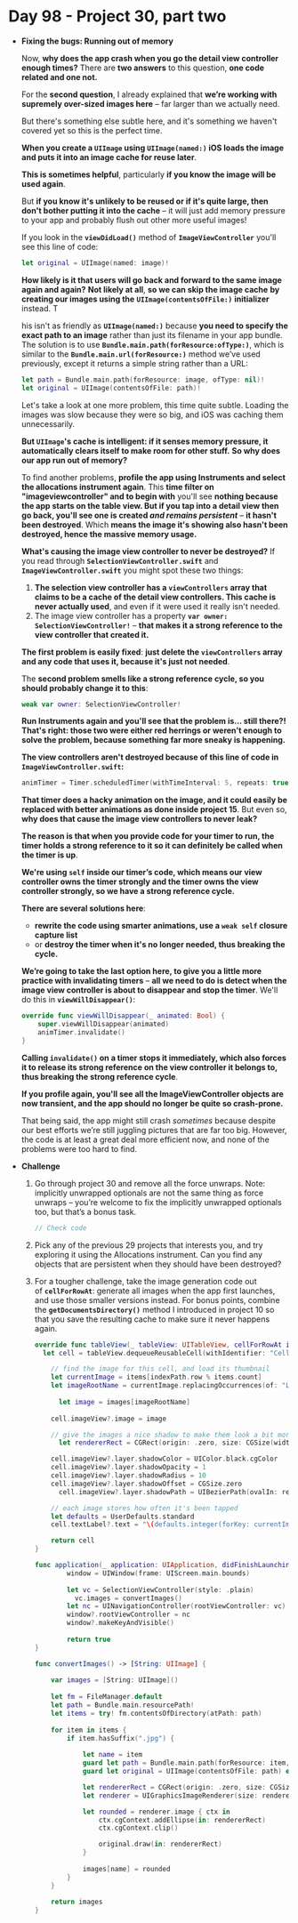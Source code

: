 # Day 98 - Project 30, part two

- **Fixing the bugs: Running out of memory**

    Now, **why does the app crash when you go the detail view controller enough times?** There are **two answers** to this question, **one code related and one not.** 

    For the **second question**, I already explained that **we’re working with supremely over-sized images here** – far larger than we actually need.

    But there's something else subtle here, and it's something we haven't covered yet so this is the perfect time. 

    **When you create a `UIImage` using `UIImage(named:)` iOS loads the image and puts it into an image cache for reuse later**. 

    **This is sometimes helpful**, particularly **if you know the image will be used again**. 

    But **if you know it's unlikely to be reused or if it's quite large, then don't bother putting it into the cache** – it will just add memory pressure to your app and probably flush out other more useful images!

    If you look in the **`viewDidLoad()`** method of **`ImageViewController`** you'll see this line of code:

    ```swift
    let original = UIImage(named: image)!
    ```

    **How likely is it that users will go back and forward to the same image again and again?** **Not likely at all**, **so we can skip the image cache** **by creating our images using the** **`UIImage(contentsOfFile:)`** **initializer** instead. T

    his isn't as friendly as **`UIImage(named:)`** because **you need to specify the exact path to an image** rather than just its filename in your app bundle. The solution is to use **`Bundle.main.path(forResource:ofType:)`**, which is similar to the **`Bundle.main.url(forResource:)`** method we’ve used previously, except it returns a simple string rather than a URL:

    ```swift
    let path = Bundle.main.path(forResource: image, ofType: nil)!
    let original = UIImage(contentsOfFile: path)!
    ```

    Let's take a look at one more problem, this time quite subtle. Loading the images was slow because they were so big, and iOS was caching them unnecessarily. 

    **But `UIImage`'s cache is intelligent: if it senses memory pressure, it automatically clears itself to make room for other stuff.** **So why does our app run out of memory?**

    To find another problems, **profile the app using Instruments and select the allocations instrument again**. This **time filter on "imageviewcontroller" and to begin with** you'll see **nothing because the app starts on the table view. But if you tap into a detail view then go back, you'll see one is created *and remains persistent*** – **it hasn't been destroyed**. Which **means the image it's showing also hasn't been destroyed, hence the massive memory usage.**

    **What's causing the image view controller to never be destroyed?** If you read through **`SelectionViewController.swift`** and **`ImageViewController.swift`** you might spot these two things:

    1. **The selection view controller has a `viewControllers` array that claims to be a cache of the detail view controllers. This cache is never actually used**, and even if it were used it really isn't needed.
    2. The image view controller has a property **`var owner: SelectionViewController!`** – **that makes it a strong reference to the view controller that created it.**

    **The first problem is easily fixed**: **just delete the `viewControllers` array and any code that uses it, because it's just not needed**. 

    The **second problem smells like a strong reference cycle, so you should probably change it to this**:

    ```swift
    weak var owner: SelectionViewController!
    ```

    **Run Instruments again and you'll see that the problem is… still there?! That's right: those two were either red herrings or weren't enough to solve the problem, because something far more sneaky is happening.**

    **The view controllers aren't destroyed because of this line of code in `ImageViewController.swift`:**

    ```swift
    animTimer = Timer.scheduledTimer(withTimeInterval: 5, repeats: true) { timer in
    ```

    **That timer does a hacky animation on the image, and it could easily be replaced with better animations as done inside project 15**. But even so, **why does that cause the image view controllers to never leak?**

    **The reason is that when you provide code for your timer to run, the timer holds a strong reference to it so it can definitely be called when the timer is up**. 

    **We're using `self` inside our timer’s code, which means our view controller owns the timer strongly and the timer owns the view controller strongly, so we have a strong reference cycle.**

    **There are several solutions here**: 

    - **rewrite the code using smarter animations, use a `weak self` closure capture list**
    - or **destroy the timer when it's no longer needed, thus breaking the cycle.**

    **We’re going to take the last option here, to give you a little more practice with invalidating timers** – **all we need to do is detect when the image view controller is about to disappear and stop the timer**. We'll do this in **`viewWillDisappear()`**:

    ```swift
    override func viewWillDisappear(_ animated: Bool) {
        super.viewWillDisappear(animated)
        animTimer.invalidate()
    }
    ```

    **Calling `invalidate()` on a timer stops it immediately, which also forces it to release its strong reference on the view controller it belongs to, thus breaking the strong reference cycle**. 

    **If you profile again, you'll see all the ImageViewController objects are now transient, and the app should no longer be quite so crash-prone.**

    That being said, the app might still crash *sometimes* because despite our best efforts we’re still juggling pictures that are far too big. However, the code is at least a great deal more efficient now, and none of the problems were too hard to find.

- **Challenge**

    1. Go through project 30 and remove all the force unwraps. Note: implicitly unwrapped optionals are not the same thing as force unwraps – you’re welcome to fix the implicitly unwrapped optionals too, but that’s a bonus task.

        ```swift
        // Check code
        ```

    2. Pick any of the previous 29 projects that interests you, and try exploring it using the Allocations instrument. Can you find any objects that are persistent when they should have been destroyed?
    3. For a tougher challenge, take the image generation code out of **`cellForRowAt`**: generate all images when the app first launches, and use those smaller versions instead. For bonus points, combine the **`getDocumentsDirectory()`** method I introduced in project 10 so that you save the resulting cache to make sure it never happens again.

        ```swift
        override func tableView(_ tableView: UITableView, cellForRowAt indexPath: IndexPath) -> UITableViewCell {
          let cell = tableView.dequeueReusableCell(withIdentifier: "Cell", for: indexPath)

        	// find the image for this cell, and load its thumbnail
        	let currentImage = items[indexPath.row % items.count]
        	let imageRootName = currentImage.replacingOccurrences(of: "Large", with: "Thumb")
              
              let image = images[imageRootName]
              
        	cell.imageView?.image = image

        	// give the images a nice shadow to make them look a bit more dramatic
              let rendererRect = CGRect(origin: .zero, size: CGSize(width: 90, height: 90))

        	cell.imageView?.layer.shadowColor = UIColor.black.cgColor
        	cell.imageView?.layer.shadowOpacity = 1
        	cell.imageView?.layer.shadowRadius = 10
        	cell.imageView?.layer.shadowOffset = CGSize.zero
              cell.imageView?.layer.shadowPath = UIBezierPath(ovalIn: rendererRect).cgPath

        	// each image stores how often it's been tapped
        	let defaults = UserDefaults.standard
        	cell.textLabel?.text = "\(defaults.integer(forKey: currentImage))"

        	return cell
        }
        ```

        ```swift
        func application(_ application: UIApplication, didFinishLaunchingWithOptions launchOptions: [UIApplication.LaunchOptionsKey : Any]? = nil) -> Bool {
        		window = UIWindow(frame: UIScreen.main.bounds)
        		
        		let vc = SelectionViewController(style: .plain)
        	      vc.images = convertImages()
        		let nc = UINavigationController(rootViewController: vc)
        		window?.rootViewController = nc
        		window?.makeKeyAndVisible()
        	
        		return true
        }
        ```

        ```swift
        func convertImages() -> [String: UIImage] {
                
            var images = [String: UIImage]()
            
            let fm = FileManager.default
            let path = Bundle.main.resourcePath!
            let items = try! fm.contentsOfDirectory(atPath: path)
                    
            for item in items {
                if item.hasSuffix(".jpg") {
                    
                    let name = item
                    guard let path = Bundle.main.path(forResource: item, ofType: nil) else { return images }
                    guard let original = UIImage(contentsOfFile: path) else { return images }

                    let rendererRect = CGRect(origin: .zero, size: CGSize(width: 90, height: 90))
                    let renderer = UIGraphicsImageRenderer(size: rendererRect.size)

                    let rounded = renderer.image { ctx in
                        ctx.cgContext.addEllipse(in: rendererRect)
                        ctx.cgContext.clip()

                        original.draw(in: rendererRect)
                    }
                    
                    images[name] = rounded
                }
            }
            
            return images
        }
        ```